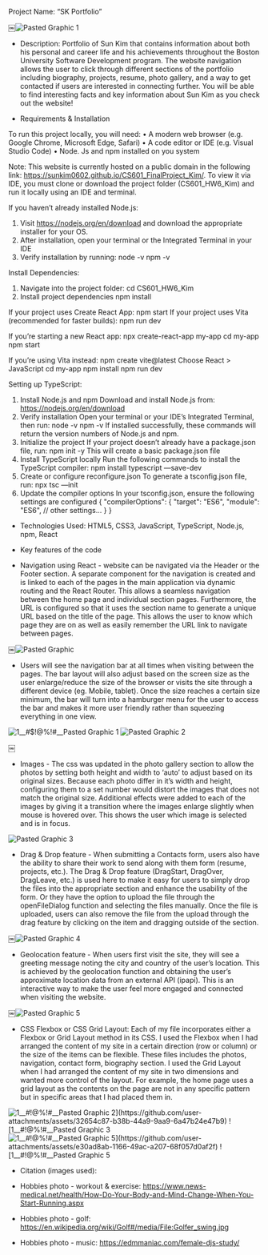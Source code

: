 
Project Name: “SK Portfolio”

￼![Pasted Graphic 1](https://github.com/user-attachments/assets/cc566db6-a006-42aa-a9be-f6e699079caf)


- Description:
Portfolio of Sun Kim that contains information about both his personal and career life and his achievements throughout the Boston University Software Development program. The website navigation allows the user to click through different sections of the portfolio including biography, projects, resume, photo gallery, and a way to get contacted if users are interested in connecting further. You will be able to find interesting facts and key information about Sun Kim as you check out the website!

- Requirements & Installation

To run this project locally, you will need:
	•	A modern web browser (e.g. Google Chrome, Microsoft Edge, Safari)
	•	A code editor or IDE (e.g. Visual Studio Code)
	•	Node. Js and npm installed on you system

Note: This website is currently hosted on a public domain in the following link: https://sunkim0602.github.io/CS601_FinalProject_Kim/. 
To view it via IDE, you must clone or download the project folder (CS601_HW6_Kim) and run it locally using an IDE and terminal.

If you haven’t already installed Node.js:
1. Visit https://nodejs.org/en/download and download the appropriate installer for your OS.
2. After installation, open your terminal or the Integrated Terminal in your IDE
3. Verify installation by running:
node -v
npm -v

Install Dependencies:
1. Navigate into the project folder:
cd CS601_HW6_Kim
2. Install project dependencies
npm install

If your project uses Create React App:
npm start
If your project uses Vita (recommended for faster builds):
npm run dev

If you’re starting a new React app:
npx create-react-app my-app
cd my-app
npm start

If you’re using Vita instead:
npm create vite@latest
Choose React > JavaScript
cd my-app
npm install
npm run dev    

Setting up TypeScript:
1. Install Node.js and npm
Download and install Node.js from: https://nodejs.org/en/download
2. Verify installation
Open your terminal or your IDE’s Integrated Terminal, then run:
node -v
npm -v
If installed successfully, these commands will return the version numbers of Node.js and npm.
3. Initialize the project
If your project doesn’t already have a package.json file, run:
npm init -y
This will create a basic package.json file
4. Install TypeScript locally
Run the following commands to install the TypeScript compiler:
npm install typescript —save-dev
5. Create or configure reconfigure.json
To generate a tsconfig.json file, run:
npx tsc —init
6. Update the compiler options
In your tsconfig.json, ensure the following settings are configured
{
  "compilerOptions": {
    "target": "ES6",
    "module": "ES6",
    // other settings...
  }
}    


- Technologies Used: HTML5, CSS3, JavaScript, TypeScript, Node.js, npm, React

- Key features of the code


- Navigation using React - website can be navigated via the Header or the Footer section. A separate component for the navigation is created and is linked to each of the pages in the main application via dynamic routing and the React Router. This allows a seamless navigation between the home page and individual section pages. Furthermore, the URL is configured so that it uses the section name to generate a unique URL based on the title of the page. This allows the user to know which page they are on as well as easily remember the URL link to navigate between pages.

￼![Pasted Graphic](https://github.com/user-attachments/assets/59929b97-0323-4ef2-a0c3-373c6e2cb872)

- Users will see the navigation bar at all times when visiting between the pages. The bar layout will also adjust based on the screen size as the user enlarge/reduce the size of the browser or visits the site through a different device (eg. Mobile, tablet). Once the size reaches a certain size minimum, the bar will turn into a hamburger menu for the user to access the bar and makes it more user friendly rather than squeezing everything in one view. 

 
![1__#$!@%!#__Pasted Graphic 1](https://github.com/user-attachments/assets/225e4e8d-d8f7-411d-ba29-3f5a712d731b)
![Pasted Graphic 2](https://github.com/user-attachments/assets/15f413f0-3bad-48eb-88e5-fd36560e3331)

￼

- Images  - The css was updated in the photo gallery section to allow the photos by setting both height and width to ‘auto’ to adjust based on its original sizes. Because each photo differ in it’s width and height, configuring them to a set number would distort the images that does not match the original size. Additional effects were added to each of the images by giving it a transition where the images enlarge slightly when mouse is hovered over. This shows the user which image is selected and is in focus. 

![Pasted Graphic 3](https://github.com/user-attachments/assets/0e95399a-4de1-434b-970e-6200d9b9eb8d)


- Drag & Drop feature - When submitting a Contacts form, users also have the ability to share their work to send along with them form (resume, projects, etc.). The Drag & Drop feature (DragStart, DragOver, DragLeave, etc.) is used here to make it easy for users to simply drop the files into the appropriate section and enhance the usability of the form. Or they have the option to upload the file through the openFileDialog function and selecting the files manually. Once the file is uploaded, users can also remove the file from the upload through the drag feature by clicking on the item and dragging outside of the section. 
 
￼![Pasted Graphic 4](https://github.com/user-attachments/assets/ae6d9695-0f28-4c49-9419-2ce7e48f3f67)


- Geolocation feature - When users first visit the site, they will see a greeting message noting the city and country of the user’s location. This is achieved by the geolocation function and obtaining the user’s approximate location data from an external API (ipapi). This is an interactive way to make the user feel more engaged and connected when visiting the website. 
 
￼![Pasted Graphic 5](https://github.com/user-attachments/assets/defbdc0d-1715-4140-abab-c94386e57fbe)


- CSS Flexbox or CSS Grid Layout: Each of my file incorporates either a Flexbox or Grid Layout method in its CSS. I used the Flexbox when I had arranged the content of my site in a certain direction (row or column) or the size of the items can be flexible. These files includes the photos, navigation, contact form, biography section. I used the Grid Layout when I had arranged the content of my site in two dimensions and wanted more control of the layout. For example, the home page uses a grid layout as the contents on the page are not in any specific pattern but in specific areas that I had placed them in. 
 
![1__#$!@%!#__Pasted Graphic 2](https://github.com/user-attachments/assets/32654c87-b38b-44a9-9aa9-6a47b24e47b9)
![1__#$!@%!#__Pasted Graphic 3](https://github.com/user-attachments/assets/674c73be-7f5a-4290-b5cd-85430fc96929)
![1__#$!@%!#__Pasted Graphic 5](https://github.com/user-attachments/assets/e30ad8ab-1166-49ac-a207-68f057d0af2f)
![1__#$!@%!#__Pasted Graphic 5](https://github.com/user-attachments/assets/e5d65495-35b5-4ca1-8197-997da0d276ed)



- Citation (images used):

- Hobbies photo - workout & exercise: https://www.news-medical.net/health/How-Do-Your-Body-and-Mind-Change-When-You-Start-Running.aspx
- Hobbies photo - golf: https://en.wikipedia.org/wiki/Golf#/media/File:Golfer_swing.jpg
- Hobbies photo - music: https://edmmaniac.com/female-djs-study/

